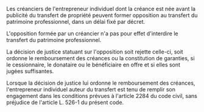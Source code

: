 Les créanciers de l'entrepreneur individuel dont la créance est née avant la publicité du transfert de propriété peuvent former opposition au transfert du patrimoine professionnel, dans un délai fixé par décret.

L'opposition formée par un créancier n'a pas pour effet d'interdire le transfert du patrimoine professionnel.

La décision de justice statuant sur l'opposition soit rejette celle-ci, soit ordonne le remboursement des créances ou la constitution de garanties, si le cessionnaire, le donataire ou le bénéficiaire en offre et si elles sont jugées suffisantes.

Lorsque la décision de justice lui ordonne le remboursement des créances, l'entrepreneur individuel auteur du transfert est tenu de remplir son engagement dans les conditions prévues à l'article 2284 du code civil, sans préjudice de l'article L. 526-1 du présent code.
